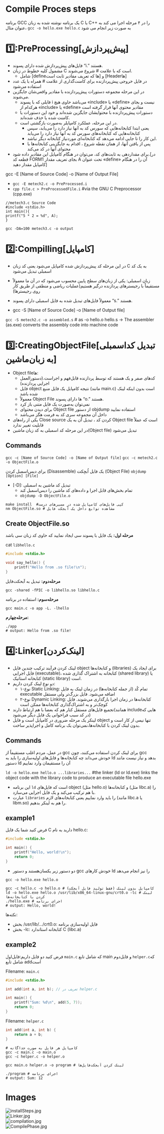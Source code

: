 # Compile Proces steps

برنامه GCC یک برنامه نوشته شده به زبان C یا C++ را در ۴ مرحله اجرا می کند به عنوان مثال، `gcc -o hello.exe hello.c` به صورت زیر انجام می شود

# 1️⃣️:PreProcessing[پیش‌پردازش]

* فایل‌های پیش‌پردازش شده دارای پسوند “i.” هستند.
* مشمول کلیه خطوط در زبان C است که با علامت # شروع می‌شوند.
    * شامل [defineها که تعریف مقادیر ثابت است] و [Headerها]
* در فایل خروجی پیش‌پردازنده برای کامنت‌گذاری از علامت # همراه با یک عدد استفاده می‌شود
* در این مرحله مجموعه دستورات پیش‌پردازنده با مقادیر واقعی‌شان جایگزین می‌شوند.
    * فایلی که با پسوند i می‌باشد حاوی هیچ «include» یا «define» نیست و بجای هرکدام از «include»‌ یا «define» مقادیر محتوی آنها قرار گرفته است
    * دستورات پیش‌پردازنده با محتوایشان جایگزین شده‌اند و خود این دستورات یا کامنت شده یا حذف شده‌اند.
    * در این مرحله، عملکرد کامپایلر به‌صورت بازگشتی است.
        * یعنی ابتدا کتابخانه‌هایی که سورس کد به آنها نیاز دارد را می‌یابد، سپس کتابخانه‌هایی که کتابخانه‌های سورس کد به آنها نیاز دارد را می‌یابد
        * این کار را تا جایی ادامه می‌دهد که کتابخانه‌ای موردنیاز کتابخانه دیگر نباشد.
        * پس از یافتن آنها، از همان نقطه شروع ، اقدام به جایگزینی کتابخانه‌ها با محتوای آنها در کد می‌کند
* برای مقداردهی به ثابت‌های کد، می‌توان در هنگام کامپایل این مقادیر داده شود.[در قطعه کد FORM1 بجای تعریف مقدار A تحت عنوان «define» آن را در هنگام کامپایل مقدار دهید]

gcc -E [Name of Source Code] -o [Name of Output File]

* `gcc -E metech2.c -o PreProcessed.i`
* `cpp file.c > PreProcessedFile.i` #via the GNU C Preprocessor (cpp.exe)

```shell
//metech3.c Source Code
#include <stdio.h>
int main(){
printf("5 * 2 = %d", A);
}
```

`gcc -DA=100 metech3.c -o output`

# 2️⃣️:Compilling[کامپایل]

* در این مرحله کد پیش‌پردازش شده کامپایل می‌شود یعنی کد زبان C به یک کد اسمبلی تبدیل می‌شود
* زبان اسمبلی: یکی از زبان‌های سطح پایین محسوب می‌شود که در آن ما معمولاً مستقیماً با رجیسترهای پردازنده درگیر هستیم(عملیات ریاضی و منطقی از طریق کار روی رجیسترها)
* معمولاً فایل‌های تبدیل شده به فایل اسمبلی دارای پسوند “s.” هستند.


* gcc -S [Name of Source Code] -o [Name of Output file]

`gcc -S metech2.c -o assembled.s` # as -o hello.o hello.s → The assembler (as.exe) converts the assembly code into machine code

# 3️⃣️:CreatingObjectFile[تبدیل کداسمبلی به زبان‌ماشین]

* Object fileها:
    * کدهای صفر و یک هستند که توسط پردازنده قابل‌فهم و اجراست.(دستورالعمل اجرایی پردازنده)
    * فایل object نتیجه کامپایل یک فایل منبع (مانند main.c) است بدون اینکه لینک شده باشد
    * معمولاً Object File ها دارای پسوند “o.” هستند.
    * نمی‌توان به‌صورت یک فایل متنی باز کرد
    * برای دیدن محتوای Object file از دستور objdump استفاده نمایید
    * داخل آن مجموعه سری کد به فرمت هگز می‌باشد
* یکی از راه‌های Close source کردن کد ، تبدیل آن به یک Object file است که عملاً قابلیت تغییر ندارد
* در این مرحله کد اسمبلی به کد زبان ماشین(Object file) تبدیل می‌شود

## Commands

`gcc -c [Name of Source Code] -o [Name of Output file]`
`gcc -c metech2.c -o ObjectFile.o`

برای دیس‌اسمبل کردن (Disassemble) یک فایل اُبجِکت (Object File)
`objdump [Option] [File] `

* [-D]:  تبدیل کد ماشین به اسمبلی
    * تمام بخش‌های قابل اجرا و داده‌های کد ماشین را دیس‌اسمبل کند
    * `objdump -D ObjectFile.o`

```shell
make install  #کپی فایل‌های کامپایل شده در مسیرهای درست
nm ObjectFile.so # مشاهده توابع داخل یک آبجکت فایل
```

## Create ObjectFile.so

**مرحله اول:** یک فایل با پسوند سی ایجاد نمایید که حاوی کد زبان سی باشد

cat `libhello.c`

```c
#include <stdio.h>

void say_hello() {
    printf("Hello from .so file!\n");
}
```

**مرحله‌دوم:** تبدیل به آبحکت‌فایل

```shell
gcc -shared -fPIC -o libhello.so libhello.c
```

**مرحله‌سوم:** استفاده در برنامه

```shell
gcc main.c -o app -L. -lhello
```

**مرحله‌چهارم:**

```shell
./app
# output: Hello from .so file!
```

# 4️⃣️:Linker[لینک‌کردن]

* لینک کردن فرآیند ترکیب چندین فایل object و کتابخانه‌ها (libraries) برای ایجاد یک فایل اجرایی (executable)، کتابخانه به اشتراک گذاری شده (shared library) یا کتابخانه استاتیک (static library) است.
* دو نوع لینک کردن داریم:
    * ۱-نوع Static Linking: تمام کُد (از جمله کتابخانه‌ها) در زمان لینک به فایل executable اضافه می‌شود. فایل بزرگ‌تر ولی مستقل
    * ۲-نوع Dynamic Linking: کتابخانه‌ها در زمان اجرا بارگذاری می‌شوند. فایل کوچک‌تر و به اشتراک‌گذاری کتابخانه‌ها ممکن است
* تجمیع فایل‌های مستقل کنار هم که بعضا با هم ارتباط دارند(همانند includeهایی که در کد سبب فراخوانی یک فایل دیگر می‌شود)
* لینکر یک مرحله ضروری در کامپایل است و فایل object تنها نیمی از کار است و بدون لینک کردن با کتابخانه‌ها،نمی‌توان یک برنامه کامل و اجراپذیر ساخت.

## Commands

در عمل، مردم اغلب مستقیماً از gcc برای لینک کردن استفاده می‌کنند، چون gcc خودش می‌داند چه کتابخانه‌ها و فایل‌های اولیه‌سازی را باید به ld بدهد و نیاز نیست مانند دستور ld آن را مستقیمان وارد نماییم

`ld -o hello.exe hello.o ...libraries...` #the linker (ld or ld.exe) links the object code with the library code to produce an executable file hello.exe

* این برنامه `ld` است که فایل‌های object (مثل hello.o) و کتابخانه‌ها (مثل libc.a) را با هم ترکیب می‌کند و یک فایل اجرایی می‌سازد.
* عبارت `libraries`  را باید وارد نماییم یعنی کتابخانه‌های لازم (مانند libc.a یا libm.so) را هم به لینکر بدهیم.



## example1


  فرض کنید شما یک فایل C دارید به نام hello.c:

```c
#include <stdio.h>

int main() {
    printf("Hello, world!\n");
    return 0;
}
```

* دو دستور زیر یکسان‌هستند و دستور gcc خودش کارهای ld را نیز انجام می‌دهد

```shell
gcc -o hello.exe hello.o
```

```shell
gcc -c hello.c -o hello.o # کامپایل بدون لینک (فقط تولید فایل آبجکت)
ld -o hello.exe hello.o /usr/lib/x86_64-linux-gnu/crt0.o -lc # لینک کردن با کتابخانه‌ها
./hello.exe # اجرای برنامه
# output: Hello, world!
```
نکته‌ها:
* بخش /usr/lib/.../crt0.o: فایل اولیه‌سازی برنامه
* بخش -lc: کتابخانه استاندارد C (libc.a)



## example2
فرض کنید دو فایل داریم:فایل‌اول `main.c` که شامل تابع main و فایل‌دوم `helper.c`که شامل تابع addاست

Filename: `main.c`

```c
#include <stdio.h>

int add(int a, int b); // تعریف در helper.c

int main() {
    printf("Sum: %d\n", add(5, 7));
    return 0;
}
```

Filename: `helper.c`

```c
int add(int a, int b) {
    return a + b;
}
```

```shell
# کامپایل هر فایل به صورت جداگانه
gcc -c main.c -o main.o
gcc -c helper.c -o helper.o
```

```shell
gcc main.o helper.o -o program # لینک کردن آبجکت‌فایل‌ها
```

```shell
./program # اجرای برنامه
# output: Sum: 12
```

# Images

![installSteps.jpg](../_srcFiles/Images/install.jpg "installSteps.jpg")
<br>
![Linker.jpg](../_SRCFiles/Images/Linker.jpg "Linker")
<br>
![compilation.jpg](../_SRCFiles/Images/compilation.jpg "compilation.jpg")
<br>
![CompilePhase.jpg](../_SRCFiles/Images/CompilePhase.jpg "CompilePhase.jpg")
